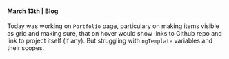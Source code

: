 #### March 13th | Blog

Today was working on `Portfolio` page, particulary on making items visible as grid and making sure, that on hover would show links to Github repo and link to project itself (if any). But struggling with `ngTemplate` variables and their scopes.
